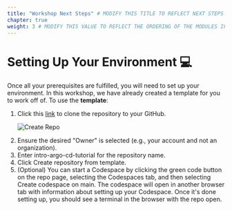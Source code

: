 ```yaml
---
title: "Workshop Next Steps" # MODIFY THIS TITLE TO REFLECT NEXT STEPS IF APPLICABLE
chapter: true
weight: 3 # MODIFY THIS VALUE TO REFLECT THE ORDERING OF THE MODULES IF APPLICABLE
---
```


# Setting Up Your Environment :computer:<!-- MODIFY THIS HEADING IF APPLICABLE -->
Once all your prerequisites are fulfilled, you will need to set up your environment. In this workshop, we have already created a template for you to work off of. 
To use the <b>template</b>:
<ol>
<li>Click this <a href="https://github.com/akuity/intro-argo-cd-eks-tutorial-template/generate">link</a> to clone the repository to your GitHub.

![Create Repo](/aws-modernization-workshop-base-main/static/images/CreateRepo.png)
</li>
<li>Ensure the desired "Owner" is selected (e.g., your account and not an organization).
<li>Enter intro-argo-cd-tutorial for the repository name. </li>
<li>Click Create repository from template.</li>
<li>(Optional) You can start a Codespace by clicking the green code button on the repo page, selecting the Codespaces tab, and then selecting Create codespace on main. The codespace will open in another browser tab with information about setting up your Codespace. Once it's done setting up, you should see a terminal in the browser with the repo open.</li>
</ol>
